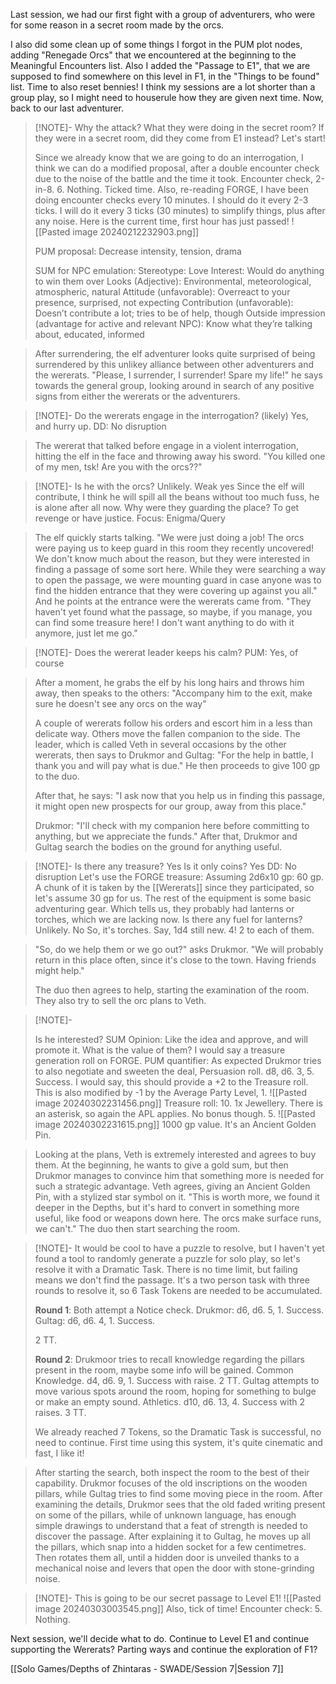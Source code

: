 
Last session, we had our first fight with a group of adventurers, who were for some reason in a secret room made by the orcs.

I also did some clean up of some things I forgot in the PUM plot nodes, adding "Renegade Orcs" that we encountered at the beginning to the Meaningful Encounters list.
Also I added the "Passage to E1", that we are supposed to find somewhere on this level in F1, in the "Things to be found" list.
Time to also reset bennies! I think my sessions are a lot shorter than a group play, so I might need to houserule how they are given next time.
Now, back to our last adventurer.

> [!NOTE]-
> Why the attack?
> What they were doing in the secret room?
> If they were in a secret room, did they come from E1 instead?
> Let's start!
> 
> Since we already know that we are going to do an interrogation, I think we can do a modified proposal, after a double encounter check due to the noise of the battle and the time it took.
> Encounter check, 2-in-8. 6. Nothing. Ticked time.
> Also, re-reading FORGE, I have been doing encounter checks every 10 minutes. I should do it every 2-3 ticks. I will do it every 3 ticks (30 minutes) to simplify things, plus after any noise.
> Here is the current time, first hour has just passed!
> ![[Pasted image 20240212232903.png]]
> 
> PUM proposal: Decrease intensity, tension, drama
> 
> SUM for NPC emulation:
> Stereotype: Love Interest: Would do anything to win them over
> Looks (Adjective): Environmental, meteorological, atmospheric, natural
> Attitude (unfavorable): Overreact to your presence, surprised, not expecting
> Contribution (unfavorable): Doesn’t contribute a lot; tries to be of help, though
> Outside impression (advantage for active and relevant NPC): Know what they’re talking about, educated, informed

> After surrendering, the elf adventurer looks quite surprised of being surrendered by this unlikey alliance between other adventurers and the wererats.
> "Please, I surrender, I surrender! Spare my life!" he says towards the general group, looking around in search of any positive signs from either the wererats or the adventurers.

> [!NOTE]-
> Do the wererats engage in the interrogation? (likely) Yes, and hurry up. DD: No disruption

> The wererat that talked before engage in a violent interrogation, hitting the elf in the face and throwing away his sword.
> "You killed one of my men, tsk! Are you with the orcs??"

> [!NOTE]-
> Is he with the orcs? Unlikely. Weak yes
> Since the elf will contribute, I think he will spill all the beans without too much fuss, he is alone after all now.
> Why were they guarding the place? To get revenge or have justice. Focus: Enigma/Query

> The elf quickly starts talking.
> "We were just doing a job! The orcs were paying us to keep guard in this room they recently uncovered! 
> We don't know much about the reason, but they were interested in finding a passage of some sort here. While they were searching a way to open the passage, we were mounting guard in case anyone was to find the hidden entrance that they were covering up against you all." And he points at the entrance were the wererats came from.
> "They haven't yet found what the passage, so maybe, if you manage, you can find some treasure here! I don't want anything to do with it anymore, just let me go."

> [!NOTE]-
> Does the wererat leader keeps his calm? PUM: Yes, of course
> 

> After a moment, he grabs the elf by his long hairs and throws him away, then speaks to the others: "Accompany him to the exit, make sure he doesn't see any orcs on the way"
> 
> A couple of wererats follow his orders and escort him in a less than delicate way.
> Others move the fallen companion to the side.
> The leader, which is called Veth in several occasions by the other wererats, then says to Drukmor and Gultag: "For the help in battle, I thank you and will pay what is due."
> He then proceeds to give 100 gp to the duo.
> 
> After that, he says: "I ask now that you help us in finding this passage, it might open new prospects for our group, away from this place."
> 
> Drukmor: "I'll check with my companion here before committing to anything, but we appreciate the funds."
> After that, Drukmor and Gultag search the bodies on the ground for anything useful.

> [!NOTE]-
> Is there any treasure? Yes
> Is it only coins? Yes
> DD: No disruption
> Let's use the FORGE treasure: Assuming 2d6x10 gp: 60 gp.
> A chunk of it is taken by the [[Wererats]] since they participated, so let's assume 30 gp for us.
> The rest of the equipment is some basic adventuring gear.
> Which tells us, they probably had lanterns or torches, which we are lacking now.
> Is there any fuel for lanterns? Unlikely. No
> So, it's torches. Say, 1d4 still new. 4! 2 to each of them.
> 

> "So, do we help them or we go out?" asks Drukmor.
> "We will probably return in this place often, since it's close to the town. Having friends might help."
> 
> The duo then agrees to help, starting the examination of the room.
> They also try to sell the orc plans to Veth.
> 

> [!NOTE]-
> 
> Is he interested? SUM Opinion: Like the idea and approve, and will promote it.
> What is the value of them? I would say a treasure generation roll on FORGE.
> PUM quantifier: As expected 
> Drukmor tries to also negotiate and sweeten the deal, Persuasion roll.
> d8, d6. 3, 5. Success. I would say, this should provide a +2 to the Treasure roll. This is also modified by -1 by the Average Party Level, 1.
> ![[Pasted image 20240302231456.png]]
> Treasure roll: 10. 1x Jewellery. There is an asterisk, so again the APL applies. No bonus though. 5. 
> ![[Pasted image 20240302231615.png]]
> 1000 gp value. It's an Ancient Golden Pin.

> Looking at the plans, Veth is extremely interested and agrees to buy them. At the beginning, he wants to give a gold sum, but then Drukmor manages to convince him that something more is needed for such a strategic advantage.
> Veth agrees, giving an Ancient Golden Pin, with a stylized star symbol on it.
> "This is worth more, we found it deeper in the Depths, but it's hard to convert in something more useful, like food or weapons down here. The orcs make surface runs, we can't."
> The duo then start searching the room.

> [!NOTE]-
> It would be cool to have a puzzle to resolve, but I haven't yet found a tool to randomly generate a puzzle for solo play, so let's resolve it with a Dramatic Task. There is no time limit, but failing means we don't find the passage.
> It's a two person task with three rounds to resolve it, so 6 Task Tokens are needed to be accumulated.
> 
> **Round 1**:
> Both attempt a Notice check.
> Drukmor: d6, d6. 5, 1. Success.
> Gultag: d6, d6. 4, 1. Success.
> 
> 2 TT.
> 
> **Round 2**:
> Drukmoor tries to recall knowledge regarding the pillars present in the room, maybe some info will be gained. 
> Common Knowledge. d4, d6. 9, 1. Success with raise. 2 TT.
> Gultag attempts to move various spots around the room, hoping for something to bulge or make an empty sound.
> Athletics. d10, d6. 13, 4. Success with 2 raises. 3 TT.
> 
> We already reached 7 Tokens, so the Dramatic Task is successful, no need to continue.
> First time using this system, it's quite cinematic and fast, I like it!

> After starting the search, both inspect the room to the best of their capability.
> Drukmor focuses of the old inscriptions on the wooden pillars, while Gultag tries to find some moving piece in the room.
> After examining the details, Drukmor sees that the old faded writing present on some of the pillars, while of unknown language, has enough simple drawings to understand that a feat of strength is needed to discover the passage.
> After explaining it to Gultag, he moves up all the pillars, which snap into a hidden socket for a few centimetres. Then rotates them all, until a hidden door is unveiled thanks to a mechanical noise and levers that open  the door with stone-grinding noise.

> [!NOTE]-
> This is going to be our secret passage to Level E1!
> ![[Pasted image 20240303003545.png]]
> Also, tick of time! Encounter check: 5. Nothing.

Next session, we'll decide what to do.
Continue to Level E1 and continue supporting the Wererats?
Parting ways and continue the exploration of F1?

[[Solo Games/Depths of Zhintaras - SWADE/Session 7|Session 7]]